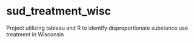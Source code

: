 # sud_treatment_wisc
Project utilizing tableau and R to identify disproportionate substance use treatment in Wisconsin
